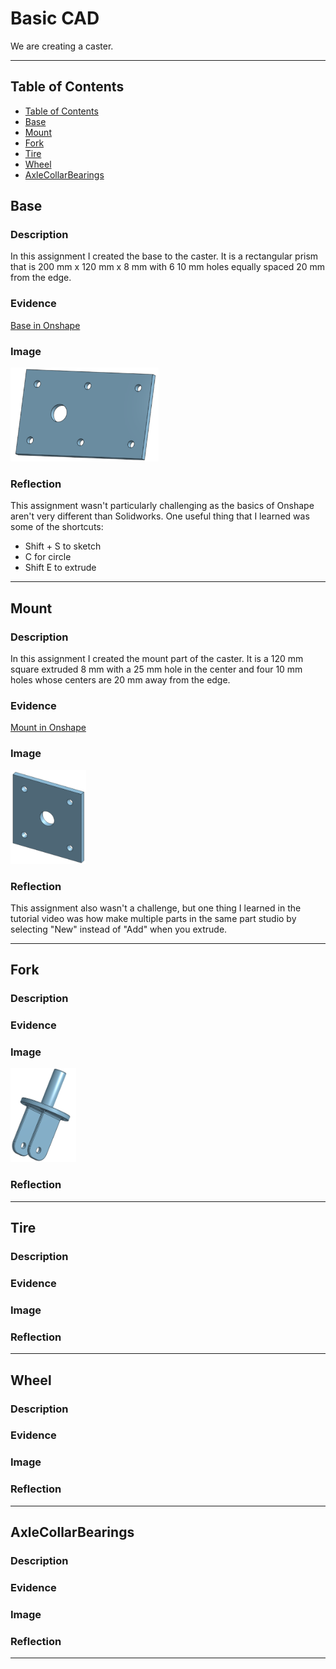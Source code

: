 # Basic CAD

We are creating a caster.

---
## Table of Contents
* [Table of Contents](#Table-of-Contents)
* [Base](#Base)
* [Mount](#Mount)
* [Fork](#Fork)
* [Tire](#Tire)
* [Wheel](#Wheel)
* [AxleCollarBearings](#AxleCollarBearings)

## Base

### Description

In this assignment I created the base to the caster. It is a rectangular prism that is 200 mm x 120 mm x 8 mm with 6 10 mm holes equally spaced 20 mm from the edge.

### Evidence
[Base in Onshape](https://cvilleschools.onshape.com/documents/f7ea84346f453cdc483ecf33/w/3f3de681c1975644dbaf9af1/e/ff0e314ea46238ffca21f6f5)

### Image

<img src="Images/Base.PNG" alt="The Base" height="150">

### Reflection

This assignment wasn't particularly challenging as the basics of Onshape aren't very different than Solidworks. One useful thing that I learned was some of the shortcuts:
* Shift + S to sketch
* C for circle
* Shift E to extrude

---


## Mount

### Description

In this assignment I created the mount part of the caster. It is a 120 mm square extruded 8 mm with a 25 mm hole in the center and four 10 mm holes whose centers are 20 mm away from the edge. 

### Evidence

[Mount in Onshape](https://cvilleschools.onshape.com/documents/f7ea84346f453cdc483ecf33/w/3f3de681c1975644dbaf9af1/e/91c56482de702136a5da5df5)

### Image

<img src="Images/Mount.png" alt="The Mount" height="150">

### Reflection

This assignment also wasn't a challenge, but one thing I learned in the tutorial video was how make multiple parts in the same part studio by selecting "New" instead of "Add" when you extrude.

---


## Fork

### Description

### Evidence

### Image

<img src="Images/Fork.png" alt="The Fork" height="150">

### Reflection

---


## Tire

### Description

### Evidence

### Image

### Reflection

---


## Wheel

### Description

### Evidence

### Image

### Reflection

---


## AxleCollarBearings

### Description

### Evidence

### Image

### Reflection

---
